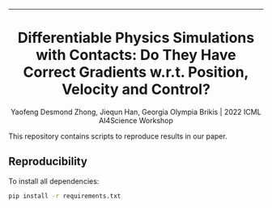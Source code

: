 ---

<div align="center">    
 
# Differentiable Physics Simulations with Contacts: Do They Have Correct Gradients w.r.t. Position, Velocity and Control?

Yaofeng Desmond Zhong, Jiequn Han, Georgia Olympia Brikis | 2022 ICML AI4Science Workshop


</div>

This repository contains scripts to reproduce results in our paper. 

## Reproducibility

To install all dependencies:
```bash
pip install -r requirements.txt
```
